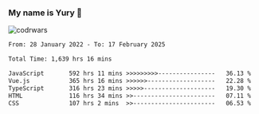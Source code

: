 ### My name is Yury 👋 
![codrwars](https://www.codewars.com/users/litury/badges/micro) 


<!--START_SECTION:waka-->

```txt
From: 28 January 2022 - To: 17 February 2025

Total Time: 1,639 hrs 16 mins

JavaScript       592 hrs 11 mins >>>>>>>>>----------------   36.13 %
Vue.js           365 hrs 16 mins >>>>>>-------------------   22.28 %
TypeScript       316 hrs 23 mins >>>>>--------------------   19.30 %
HTML             116 hrs 34 mins >>-----------------------   07.11 %
CSS              107 hrs 2 mins  >>-----------------------   06.53 %
```

<!--END_SECTION:waka-->

